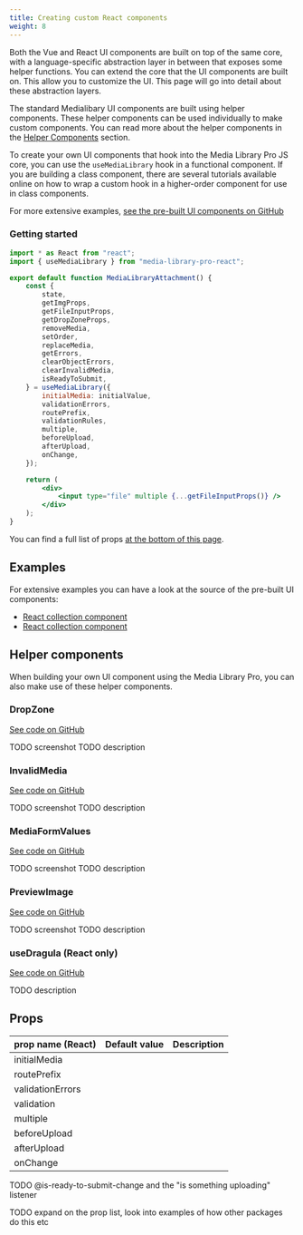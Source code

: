 ```yaml
---
title: Creating custom React components
weight: 8
---
```


Both the Vue and React UI components are built on top of the same core, with a language-specific abstraction layer in between that exposes some helper functions. You can extend the core that the UI components are built on. This allow you to customize the UI. This page will go into detail about these abstraction layers.

The standard Medialibary UI components are built using helper components. These helper components can be used individually to make custom components. You can read more about the helper components in the [Helper Components](TODO-link) section.

To create your own UI components that hook into the Media Library Pro JS core, you can use the `useMediaLibrary` hook in a functional component. If you are building a class component, there are several tutorials available online on how to wrap a custom hook in a higher-order component for use in class components.

For more extensive examples, [see the pre-built UI components on GitHub](TODO-link:#examples)

### Getting started

```jsx
import * as React from "react";
import { useMediaLibrary } from "media-library-pro-react";

export default function MediaLibraryAttachment() {
    const {
        state,
        getImgProps,
        getFileInputProps,
        getDropZoneProps,
        removeMedia,
        setOrder,
        replaceMedia,
        getErrors,
        clearObjectErrors,
        clearInvalidMedia,
        isReadyToSubmit,
    } = useMediaLibrary({
        initialMedia: initialValue,
        validationErrors,
        routePrefix,
        validationRules,
        multiple,
        beforeUpload,
        afterUpload,
        onChange,
    });

    return (
        <div>
            <input type="file" multiple {...getFileInputProps()} />
        </div>
    );
}
```

You can find a full list of props [at the bottom of this page](TODO-link).

## Examples

For extensive examples you can have a look at the source of the pre-built UI components:

-   [React collection component](https://github.com/spatie/laravel-medialibrary-pro/tree/master/resources/js/media-library-pro-react-attachment)
-   [React collection component](https://github.com/spatie/laravel-medialibrary-pro/tree/master/resources/js/media-library-pro-react-collection)

## Helper components

When building your own UI component using the Media Library Pro, you can also make use of these helper components.

### DropZone

[See code on GitHub](https://github.com/spatie/laravel-medialibrary-pro/blob/master/resources/js/media-library-pro-react/src/DropZone.tsx)

TODO screenshot
TODO description

### InvalidMedia

[See code on GitHub](https://github.com/spatie/laravel-medialibrary-pro/blob/master/resources/js/media-library-pro-react/src/InvalidMedia.tsx)

TODO screenshot
TODO description

### MediaFormValues

[See code on GitHub](https://github.com/spatie/laravel-medialibrary-pro/blob/master/resources/js/media-library-pro-react/src/MediaFormValues.tsx)

TODO screenshot
TODO description

### PreviewImage

[See code on GitHub](https://github.com/spatie/laravel-medialibrary-pro/blob/master/resources/js/media-library-pro-react/src/PreviewImage.tsx)

TODO screenshot
TODO description

### useDragula (React only)

[See code on GitHub](https://github.com/spatie/laravel-medialibrary-pro/blob/master/resources/js/media-library-pro-react/src/useDragula.ts)

TODO description

## Props

| prop name (React) | Default value | Description |
| ----------------- | ------------- | ----------- |
| initialMedia      |               |             |
| routePrefix    |               |             |
| validationErrors  |               |             |
| validation        |               |             |
| multiple          |               |             |
| beforeUpload      |               |             |
| afterUpload       |               |             |
| onChange          |               |             |

TODO @is-ready-to-submit-change and the "is something uploading" listener

TODO expand on the prop list, look into examples of how other packages do this etc
